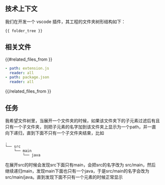 ## 技术上下文

我们在开发一个 vscode 插件，其工程的文件夹树形结构如下：

```
{{ folder_tree }}
```

## 相关文件

{{#related_files_from }}
```yaml
- path: extension.js
  reader: all
- path: package.json
  reader: all
```
{{/related_files_from }}

## 任务

我希望文件树里，当展开一个文件夹的时候，如果该文件夹下的子元素过滤后有且只有一个子文件夹，则把子元素的名字加到该文件夹上显示为一个path，并一直向下递归，直到下面不只有一个子文件夹结束，比如

```
.
└── src
    └── main
        └── java
```

在展开src的时候会发现src下面只有main，会把src的名字改为 src/main，然后继续递归main，发现main下面也只有一个java，于是src/main的名字会改为 src/main/java。直到发现下面不只有一个元素的时候正常显示
